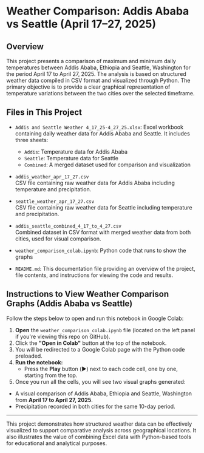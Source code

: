 # Weather Comparison: Addis Ababa vs Seattle (April 17–27, 2025)

## Overview

This project presents a comparison of maximum and minimum daily temperatures between Addis Ababa, Ethiopia and Seattle, Washington for the period April 17 to April 27, 2025. The analysis is based on structured weather data compiled in CSV format and visualized through Python. The primary objective is to provide a clear graphical representation of temperature variations between the two cities over the selected timeframe.

## Files in This Project

- `Addis and Seattle Weather 4_17_25-4_27_25.xlsx`: Excel workbook containing daily weather data for Addis Ababa and Seattle. It includes three sheets:
  - `Addis`: Temperature data for Addis Ababa
  - `Seattle`: Temperature data for Seattle
  - `Combined`: A merged dataset used for comparison and visualization
    
- `addis_weather_apr_17_27.csv`  
  CSV file containing raw weather data for Addis Ababa including temperature and precipitation.

- `seattle_weather_apr_17_27.csv`  
  CSV file containing raw weather data for Seattle including temperature and precipitation.

- `addis_seattle_combined_4_17_to_4_27.csv`  
  Combined dataset in CSV format with merged weather data from both cities, used for visual comparison.
  
- `weather_comparison_colab.ipynb`: Python code that runs to show the graphs
- `README.md`: This documentation file providing an overview of the project, file contents, and instructions for viewing the code and results.

## Instructions to View Weather Comparison Graphs (Addis Ababa vs Seattle)

Follow the steps below to open and run this notebook in Google Colab:

1. **Open** the `weather_comparison_colab.ipynb` file (located on the left panel if you're viewing this repo on GitHub).
2. Click the **"Open in Colab"** button at the top of the notebook.
3. You will be redirected to a Google Colab page with the Python code preloaded.
4. **Run the notebook:**
   - Press the **Play** button (▶️) next to each code cell, one by one, starting from the top.
5. Once you run all the cells, you will see two visual graphs generated:

-  A visual comparison of Addis Ababa, Ethiopia and Seattle, Washington from **April 17 to April 27, 2025**.
- Precipitation recorded in both cities for the same 10-day period.

---


This project demonstrates how structured weather data can be effectively visualized to support comparative analysis across geographical locations. It also illustrates the value of combining Excel data with Python-based tools for educational and analytical purposes.

